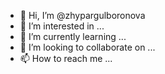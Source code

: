 - 👋 Hi, I’m @zhypargulboronova
- 👀 I’m interested in ...
- 🌱 I’m currently learning ...
- 💞️ I’m looking to collaborate on ...
- 📫 How to reach me ...

<!---
zhypargulboronova/zhypargulboronova is a ✨ special ✨ repository because its `README.md` (this file) appears on your GitHub profile.
You can click the Preview link to take a look at your changes.
--->
